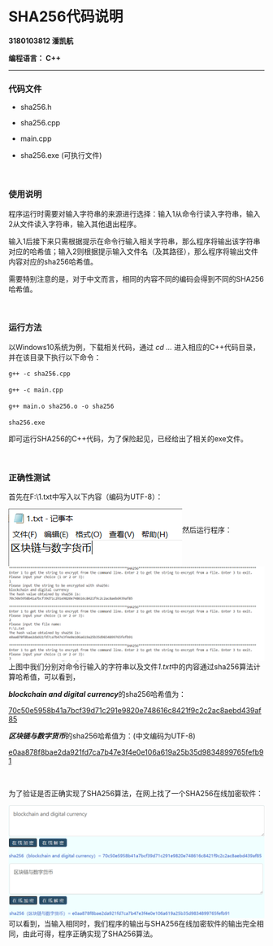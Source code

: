 # SHA256代码说明

**3180103812    潘凯航**

**编程语言： C++**

------



### 代码文件

- sha256.h

- sha256.cpp

- main.cpp

- sha256.exe (可执行文件)

  <br>

### 使用说明

程序运行时需要对输入字符串的来源进行选择：输入1从命令行读入字符串，输入2从文件读入字符串，输入其他退出程序。

输入1后接下来只需根据提示在命令行输入相关字符串，那么程序将输出该字符串对应的哈希值；输入2则根据提示输入文件名（及其路径），那么程序将输出文件内容对应的sha256哈希值。

需要特别注意的是，对于中文而言，相同的内容不同的编码会得到不同的SHA256哈希值。

​      <br>

### 运行方法

以Windows10系统为例，下载相关代码，通过 *cd ...*  进入相应的C++代码目录，并在该目录下执行以下命令：

```
g++ -c sha256.cpp

g++ -c main.cpp

g++ main.o sha256.o -o sha256

sha256.exe
```

即可运行SHA256的C++代码，为了保险起见，已经给出了相关的exe文件。

<br>

### 正确性测试

首先在F:\1.txt中写入以下内容（编码为UTF-8）：

<img src=".\程序正确性测试图片\1.png"  align="left"/>

<br>

然后运行程序：

<img src=".\程序正确性测试图片\2.png"  align="left"/>

<br>

上图中我们分别对命令行输入的字符串以及文件*1.txt*中的内容通过sha256算法计算哈希值，可以看到，

***blockchain and digital currency***的sha256哈希值为：

<u>70c50e5958b41a7bcf39d71c291e9820e748616c8421f9c2c2ac8aebd439af85</u>

***区块链与数字货币***的sha256哈希值为：(中文编码为UTF-8)

<u>e0aa878f8bae2da921fd7ca7b47e3f4e0e106a619a25b35d9834899765fefb91</u>

<br>

为了验证是否正确实现了SHA256算法，在网上找了一个SHA256在线加密软件：

<img src=".\程序正确性测试图片\3.png"  align="left"/>

<img src=".\程序正确性测试图片\4.png"  align="left"/>

可以看到，当输入相同时，我们程序的输出与SHA256在线加密软件的输出完全相同，由此可得，程序正确实现了SHA256算法。
